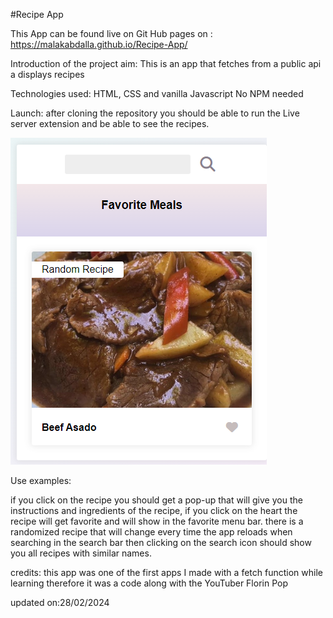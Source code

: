 #Recipe App

This App can be found live on Git Hub pages on : https://malakabdalla.github.io/Recipe-App/

Introduction of the project aim:
This is an app that fetches from a public api a displays recipes

Technologies used:
HTML, CSS and vanilla Javascript
No NPM needed

Launch:
after cloning the repository you should be able to run the Live server extension and be able to see the recipes.



![picture of the landing page](image.png)




Use examples:

if you click on the recipe you should get a pop-up that will give you the instructions and ingredients of the recipe, if you click on the heart the recipe will get favorite and will show in the favorite menu bar. there is a randomized recipe that will change every time the app reloads
when searching in the search bar then clicking on the search icon should show you all recipes with similar names.

credits:
this app was one of the first apps I made with a fetch function while learning therefore it was a code along with the YouTuber Florin Pop

updated on:28/02/2024
